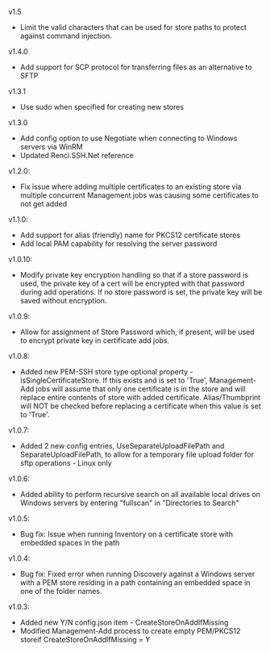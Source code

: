 v1.5
- Limit the valid characters that can be used for store paths to protect against command injection.

v1.4.0
- Add support for SCP protocol for transferring files as an alternative to SFTP

v1.3.1
- Use sudo when specified for creating new stores

v1.3.0
- Add config option to use Negotiate when connecting to Windows servers via WinRM
- Updated Renci.SSH.Net reference

v1.2.0:
- Fix issue where adding multiple certificates to an existing store via multiple concurrent Management jobs was causing some certificates to not get added

v1.1.0:
- Add support for alias (friendly) name for PKCS12 certificate stores
- Add local PAM capability for resolving the server password

v1.0.10:
- Modify private key encryption handling so that if a store password is used, the private key of a cert will be encrypted with that password during add operations.  If no store password is set, the private key will be saved without encryption.

v1.0.9:
- Allow for assignment of Store Password which, if present, will be used to encrypt private key in certificate add jobs.

v1.0.8:
- Added new PEM-SSH store type optional property - isSingleCertificateStore.  If this exists and is set to 'True', Management-Add jobs will assume that only one certificate is in the store and will replace entire contents of store with added certificate.  Alias/Thumbprint will NOT be checked before replacing a certificate when this value is set to 'True'.

v1.0.7:
- Added 2 new config entries, UseSeparateUploadFilePath and  SeparateUploadFilePath, to allow for a temporary file upload folder for sftp operations - Linux only

v1.0.6:
- Added ability to perform recursive search on all available local drives on Windows servers by entering "fullscan" in "Directories to Search"

v1.0.5:
- Bug fix: Issue when running Inventory on a certificate store with embedded spaces in the path

v1.0.4:
- Bug fix: Fixed error when running Discovery against a Windows server with a PEM store residing in a path containing an embedded space in one of the folder names.

v1.0.3:
- Added new Y/N config.json item - CreateStoreOnAddIfMissing
- Modified Management-Add process to create empty PEM/PKCS12 storeif CreateStoreOnAddIfMissing = Y
